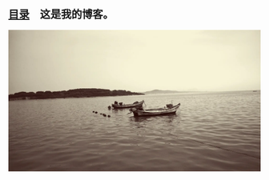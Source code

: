 <!-- 这是主页文件 -->


<link rel="shortcut icon" href="Icon.ico" type="image/x-icon" />
<link rel="icon" href="img/gif_favicon.gif" type="image/gif">


## [目录](catalogue.md)　这是我的博客。
![](images/Sea.webp)